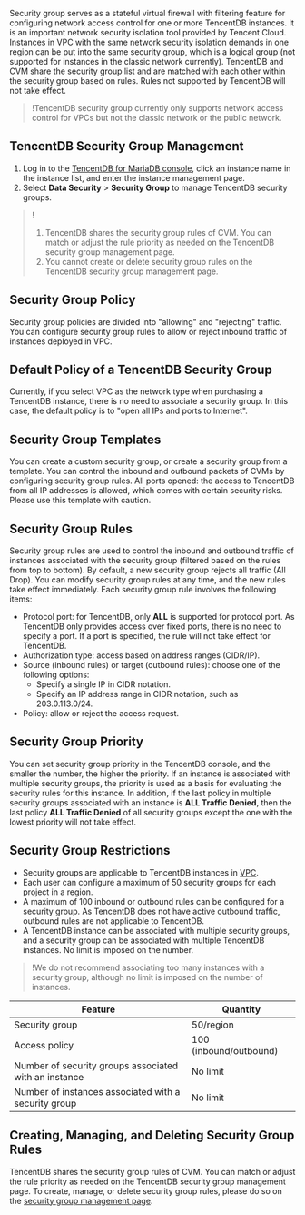 Security group serves as a stateful virtual firewall with filtering feature for configuring network access control for one or more TencentDB instances. It is an important network security isolation tool provided by Tencent Cloud.
Instances in VPC with the same network security isolation demands in one region can be put into the same security group, which is a logical group (not supported for instances in the classic network currently). TencentDB and CVM share the security group list and are matched with each other within the security group based on rules. Rules not supported by TencentDB will not take effect.
>!TencentDB security group currently only supports network access control for VPCs but not the classic network or the public network.

## TencentDB Security Group Management
1. Log in to the [TencentDB for MariaDB console](https://console.cloud.tencent.com/mariadb), click an instance name in the instance list, and enter the instance management page.
2. Select **Data Security** > **Security Group** to manage TencentDB security groups.
>!
> 1. TencentDB shares the security group rules of CVM. You can match or adjust the rule priority as needed on the TencentDB security group management page.
> 2. You cannot create or delete security group rules on the TencentDB security group management page.

## Security Group Policy
Security group policies are divided into "allowing" and "rejecting" traffic. You can configure security group rules to allow or reject inbound traffic of instances deployed in VPC.

## Default Policy of a TencentDB Security Group
Currently, if you select VPC as the network type when purchasing a TencentDB instance, there is no need to associate a security group. In this case, the default policy is to "open all IPs and ports to Internet".

## Security Group Templates
You can create a custom security group, or create a security group from a template. You can control the inbound and outbound packets of CVMs by configuring security group rules.
All ports opened: the access to TencentDB from all IP addresses is allowed, which comes with certain security risks. Please use this template with caution.

## Security Group Rules
Security group rules are used to control the inbound and outbound traffic of instances associated with the security group (filtered based on the rules from top to bottom). By default, a new security group rejects all traffic (All Drop). You can modify security group rules at any time, and the new rules take effect immediately.
Each security group rule involves the following items:
- Protocol port: for TencentDB, only **ALL** is supported for protocol port. As TencentDB only provides access over fixed ports, there is no need to specify a port. If a port is specified, the rule will not take effect for TencentDB.
- Authorization type: access based on address ranges (CIDR/IP).
- Source (inbound rules) or target (outbound rules): choose one of the following options:
    - Specify a single IP in CIDR notation.
    - Specify an IP address range in CIDR notation, such as 203.0.113.0/24.
- Policy: allow or reject the access request.

## Security Group Priority
You can set security group priority in the TencentDB console, and the smaller the number, the higher the priority. If an instance is associated with multiple security groups, the priority is used as a basis for evaluating the security rules for this instance.
In addition, if the last policy in multiple security groups associated with an instance is **ALL Traffic Denied**, then the last policy **ALL Traffic Denied** of all security groups except the one with the lowest priority will not take effect.

## Security Group Restrictions
- Security groups are applicable to TencentDB instances in [VPC](https://intl.cloud.tencent.com/document/product/213/5227).
- Each user can configure a maximum of 50 security groups for each project in a region.
- A maximum of 100 inbound or outbound rules can be configured for a security group. As TencentDB does not have active outbound traffic, outbound rules are not applicable to TencentDB.
- A TencentDB instance can be associated with multiple security groups, and a security group can be associated with multiple TencentDB instances. No limit is imposed on the number.

>!We do not recommend associating too many instances with a security group, although no limit is imposed on the number of instances.

| Feature | Quantity |
|---------|---------|
| Security group | 50/region |
| Access policy | 100 (inbound/outbound) |
| Number of security groups associated with an instance | No limit |
| Number of instances associated with a security group | No limit |

## Creating, Managing, and Deleting Security Group Rules
TencentDB shares the security group rules of CVM. You can match or adjust the rule priority as needed on the TencentDB security group management page.
To create, manage, or delete security group rules, please do so on the [security group management page](https://console.cloud.tencent.com/cvm/securitygroup).

